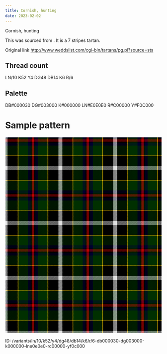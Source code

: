```yaml
---
title: Cornish, hunting
date: 2023-02-02
---
```

Cornish, hunting

This was sourced from <no value>.  It is a 7 stripes tartan.

Original link http://www.weddslist.com/cgi-bin/tartans/pg.pl?source=sts

## Thread count
LN/10 K52 Y4 DG48 DB14 K6 R/6

## Palette
DB#000030 DG#003000 K#000000 LN#E0E0E0 R#C00000 Y#F0C000

# Sample pattern

![Tartan detail](tartan.png "LN/10 K52 Y4 DG48 DB14 K6 R/6 tartan")

ID: /variants/ln/10/k52/y4/dg48/db14/k6/r/6-db000030-dg003000-k000000-lne0e0e0-rc00000-yf0c000